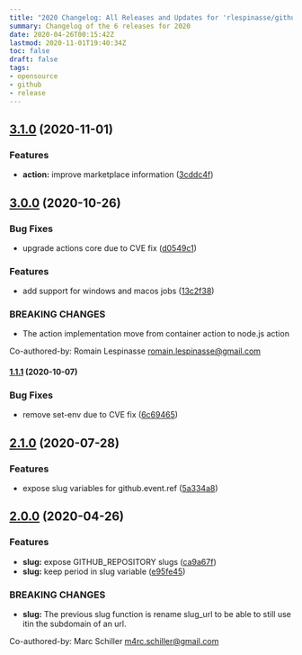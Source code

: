 ```yaml
---
title: "2020 Changelog: All Releases and Updates for 'rlespinasse/github-slug-action'"
summary: Changelog of the 6 releases for 2020
date: 2020-04-26T00:15:42Z
lastmod: 2020-11-01T19:40:34Z
toc: false
draft: false
tags:
- opensource
- github
- release
---
```

## [3.1.0](http://github.com/rlespinasse/github-slug-action/compare/3.0.0...3.1.0) (2020-11-01)


### Features

* **action:** improve marketplace information ([3cddc4f](http://github.com/rlespinasse/github-slug-action/commit/3cddc4f12d7a6fdbb8b1221dc02a2c64670e54bf))



## [3.0.0](http://github.com/rlespinasse/github-slug-action/compare/2.1.0...3.0.0) (2020-10-26)


### Bug Fixes

* upgrade actions core due to CVE fix ([d0549c1](http://github.com/rlespinasse/github-slug-action/commit/d0549c1f85ab9567b439f9d660b01ce1142b9fbe))


### Features

* add support for windows and macos jobs ([13c2f38](http://github.com/rlespinasse/github-slug-action/commit/13c2f38dad5f32529f37c25736412b1e4cf687fe))


### BREAKING CHANGES

* The action implementation move from container action to node.js action

Co-authored-by: Romain Lespinasse <romain.lespinasse@gmail.com>



#### [1.1.1](http://github.com/rlespinasse/github-slug-action/compare/1.1.0...1.1.1) (2020-10-07)


### Bug Fixes

* remove set-env due to CVE fix ([6c69465](http://github.com/rlespinasse/github-slug-action/commit/6c69465e62a6430b5742c5bc0fce732f55630ee7))



## [2.1.0](http://github.com/rlespinasse/github-slug-action/compare/2.0.0...2.1.0) (2020-07-28)


### Features

* expose slug variables for github.event.ref ([5a334a8](http://github.com/rlespinasse/github-slug-action/commit/5a334a8573fc27451af5b2a6ee175d8e11579e10))



## [2.0.0](http://github.com/rlespinasse/github-slug-action/compare/1.1.0...2.0.0) (2020-04-26)


### Features

* **slug:** expose GITHUB_REPOSITORY slugs ([ca9a67f](http://github.com/rlespinasse/github-slug-action/commit/ca9a67fa1f1126b377a9d80dc1ea354284c71d21))
* **slug:** keep period in slug variable ([e95fe45](http://github.com/rlespinasse/github-slug-action/commit/e95fe45d8b382665f2f82ffe17541c705f1adc05))


### BREAKING CHANGES

* **slug:** The previous slug function is rename slug_url
to be able to still use itin the subdomain of an url.

Co-authored-by: Marc Schiller <m4rc.schiller@gmail.com>



